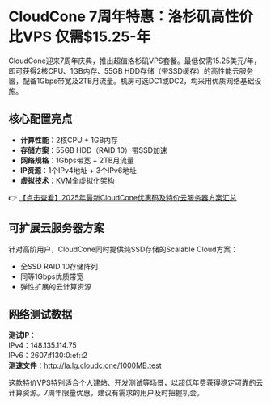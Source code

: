 # CloudCone 7周年特惠：洛杉矶高性价比VPS 仅需$15.25-年

CloudCone迎来7周年庆典，推出超值洛杉矶VPS套餐。最低仅需15.25美元/年，即可获得2核CPU、1GB内存、55GB HDD存储（带SSD缓存）的高性能云服务器，配备1Gbps带宽及2TB月流量。机房可选DC1或DC2，均采用优质网络基础设施。

## 核心配置亮点
- **计算性能**：2核CPU + 1GB内存
- **存储方案**：55GB HDD（RAID 10）带SSD加速
- **网络规格**：1Gbps带宽 + 2TB月流量
- **IP资源**：1个IPv4地址 + 3个IPv6地址
- **虚拟技术**：KVM全虚拟化架构

👉 [【点击查看】2025年最新CloudCone优惠码及特价云服务器方案汇总](https://bit.ly/Cloudcone)

## 可扩展云服务器方案
针对高阶用户，CloudCone同时提供纯SSD存储的Scalable Cloud方案：
- 全SSD RAID 10存储阵列
- 同等1Gbps优质带宽
- 弹性扩展的云计算资源

## 网络测试数据
**测试IP**：  
IPv4：148.135.114.75  
IPv6：2607:f130:0:ef::2  
**测速文件**：http://la.lg.cloudc.one/1000MB.test

这款特价VPS特别适合个人建站、开发测试等场景，以超低年费获得稳定可靠的云计算资源。7周年限量优惠，建议有需求的用户及时把握机会。